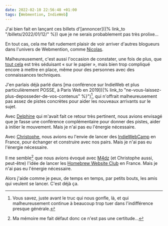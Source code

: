 ```yaml
---
date: 2022-02-10 22:56:48 +01:00
tags: [Webmention, IndieWeb]
---
```


J'ai bien fait en lançant ces billets d'[annoncer]({% link_to "/billets/2022/01/12/" %}) que je ne serais probablement pas très prolixe…

En tout cas, cela me fait rudement plaisir de voir arriver d'autres blogueurs dans l'univers de Webmention, comme [Nicolas](https://nicolas.loeuillet.org/billets/2022/02/08/le-retour-du-pelican/).

Malheureusement, c'est aussi l'occasion de constater, une fois de plus, que [tout cela](https://indieweb.org/) est très séduisant « sur le papier », mais bien trop compliqué encore à mettre en place, même pour des personnes avec des connaissances techniques.

J'en parlais déjà parlé dans [ma conférence sur IndieWeb et plus particulièrement POSSE, à Paris Web en 2019]({% link_to "ne-vous-laissez-plus-deposseder-de-vos-contenus" %}")[^covid], qui n'offrait malheureusement pas assez de pistes concrètes pour aider les nouveaux arrivants sur le sujet.

[^covid]: Vous savez, juste avant le truc qui nous gonfle, là, et qui malheureusement continue à beaucoup trop tuer dans l'indifférence presque générale.

Avec [Delphine](https://nissone.com/) qui m'avait fait ce retour très pertinent, nous avions envisagé que je fasse une conférence complémentaire pour donner des pistes, aider à initier le mouvement. Mais je n'ai pas eu l'énergie nécessaire.

Avec [Christophe](https://ducamp.me/About), nous avions eu l'envie de lancer des [IndieWebCamp](https://indieweb.org/IndieWebCamps) en France, pour échanger et construire avec nos pairs. Mais je n'ai pas eu l'énergie nécessaire.

Il me semble[^memoire] que nous avions évoqué avec [M4dz](https://m4dz.net/) (et Christophe aussi, peut-être) l'idée de lancer les [Homebrew Website Club](https://indieweb.org/Homebrew_Website_Club) en France. Mais je n'ai pas eu l'énergie nécessaire.

[^memoire]: Ma mémoire me fait défaut donc ce n'est pas une certitude…

Alors j'aide comme je peux, de temps en temps, par petits bouts, les amis qui veulent se lancer. C'est déjà ça.

